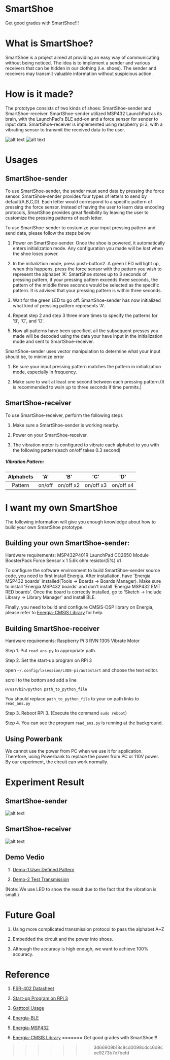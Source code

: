 # SmartShoe

Get good grades with SmartShoe!!!

# What is SmartShoe?

SmartShoe is a project aimed at providing an easy way of communicating without being noticed. The idea is to implement a sender and various receivers that can be hidden in our clothing (i.e. shoes). The sender and receivers may transmit valuable information without suspicious action.

# How is it made?

The prototype consists of two kinds of shoes: SmartShoe-sender and SmartShoe-receiver. SmartShoe-sender utilized MSP432 LaunchPad as its brain, with the LaunchPad's BLE add-on and a force sensor for sender to input data. SmartShoe-receiver is implemented using raspberry pi 3, with a vibrating sensor to transmit the received data to the user.
 
![alt text]( https://github.com/NTUEE-ESLab/2017Fall-SmartShoe/blob/gh-pages/Images/sender_bb.jpg?raw=true "SmartShoe-sender")
![alt text]( https://github.com/NTUEE-ESLab/2017Fall-SmartShoe/blob/gh-pages/Images/receiver_bb.jpg?raw=true  "SmartShoe-receiver")

# Usages

## SmartShoe-sender

To use SmartShoe-sender, the sender must send data by pressing the force sensor. SmartShoe-sender provides four types of letters to send by default(A,B,C,D). Each letter would correspond to a specific pattern of pressing the force sensor. Instead of having the user to learn data encoding protocols, SmartShoe provides great flexibility by leaving the user to customize the pressing patterns of each letter. 

To use SmartShoe-sender to costumize your input pressing pattern and send data, please follow the steps below

1. Power on SmartShoe-sender. Once the shoe is powered, it automatically enters initialization mode. Any configuration you made will be lost when the shoe loses power.
	
2. In the initializtion mode, press push-button2. A green LED will light up, when this happens, press the force sensor with the pattern you wish to represent the alphabet 'A'. SmartShoe stores up to 3 seconds of pressing pattern, if your pressing pattern exceeds three seconds, the pattern of the middle three seconds would be selected as the specific pattern. It is advised that your pressing pattern is within three seconds.
	
3. Wait for the green LED to go off. SmartShoe-sender has now initialized what kind of pressing pattern represents 'A'. 
	
4. Repeat step 2 and step 3 three more times to specify the patterns for 'B', 'C', and 'D'.
	
5. Now all patterns have been specified, all the subsequent presses you made will be decoded using the data your have input in the initialization mode and sent to SmartShoe-receiver.

SmartShoe-sender uses vector manipulation to determine what your input should be, to minimize error

1. Be sure your input pressing pattern matches the pattern in initialization mode, especially in frequency.
	
2. Make sure to wait at least one second between each pressing pattern.(It is recommended to wain up to three seconds if time permits.)

## SmartShoe-receiver

To use SmartShoe-receiver, perform the following steps

1. Make sure a SmartShoe-sender is working nearby.
	
2. Power on your SmartShoe-receiver.
	
3. The vibration motor is configured to vibrate each alphabet to you with the following pattern(each on/off takes 0.3 second)
	
##### Vibration Pattern:

|Alphabets   |'A'         |'B'         |'C'         |'D'         |
|:----------:|:----------:|:----------:|:----------:|:----------:|
|Pattern     |on/off	  |on/off x2   |on/off x3   |on/off x4   |



# I want my own SmartShoe

The following information will give you enough knowledge about how to build your own SmartShoe prototype.

## Building your own SmartShoe-sender:

Hardware requirements:
	MSP432P401R LaunchPad
	CC2650 Module BoosterPack
	Force Sensor x 1
	5.6k ohm resistor(5%) x1

To configure the software environment to build SmartShoe-sender source code, you need to first install Energia. After installation, have 'Energia MSP432 boards' installed(Tools -> Boards -> Boards Manager). Make sure to install 'Energia MSP432 boards' and don't install 'Energia MSP432 EMT RED boards'. Once the board is correctly installed, go to 'Sketch -> Include Library -> Library Manager' and install BLE.

Finally, you need to build and configure CMSIS-DSP library on Energia, please refer to [Energia-CMSIS Library](https://github.com/b03901060/CMSIS-DSP-Library-for-MSP432-on-Energia-IDE) for help.

## Building SmartShoe-receiver

Hardware requirements:
	Raspberry Pi 3
	RVN 1305 Vibrate Motor
	
Step 1. Put `read_ans.py` to appropriate path.

Step 2. Set the start-up program on RPi 3

   open `~/.config/lxsession/LXDE-pi/autostart` and choose the text editor.

   scroll to the bottom and add a line

   `@/usr/bin/python path_to_python_file`

   You should replace `path_to_python_file` to your on path links to `read_ans.py`

Step 3. Reboot RPi 3. (Execute the command `sudo reboot`)

Step 4. You can see the program `read_ans.py` is running at the background.

## Using Powerbank
We cannot use the power from PC when we use it for application. Therefore, using Powerbank to replace the power from PC or 110V power. By our experiment, the circuit can work normally.

# Experiment Result
## SmartShoe-sender
![alt text](https://github.com/NTUEE-ESLab/2017Fall-SmartShoe/blob/gh-pages/Images/Demo_MSP432.jpg?raw=true "SmartShoe-sender")

## SmartShoe-receiver
![alt text](https://github.com/NTUEE-ESLab/2017Fall-SmartShoe/blob/gh-pages/Images/Demo_RPi.jpg?raw=true "SmartShoe-receiver")

## Demo Vedio
1. [Demo-1 User Defined Pattern](https://youtu.be/x6R_morT4zs)

2. [Demo-2 Test Transmission](https://youtu.be/oovrMNNiGNI)

(Note: We use LED to show the result due to the fact that the vibration is small.)


# Future Goal
1. Using more complicated transmission protocol to pass the alphabet A~Z

2. Embedded the circuit and the power into shoes.

3. Although the accuracy is high enough, we want to achieve 100% accuracy.


# Reference
1. [FSR-402 Datasheet](http://www.trossenrobotics.com/productdocs/2010-10-26-DataSheet-FSR402-Layout2.pdf)

2. [Start-up Program on RPi 3](http://icodding.blogspot.tw/2016/01/raspberry-pi-linux-pi-sell-script.html)

3. [Gatttool Usage](http://www.humbug.in/2014/using-gatttool-manualnon-interactive-mode-read-ble-devices/)

4. [Energia-BLE](http://energia.nu/reference/ble/)

5. [Energia-MSP432](http://energia.nu/pin-maps/guide_msp432p401r/)

6. [Energia-CMSIS Library](https://github.com/b03901060/CMSIS-DSP-Library-for-MSP432-on-Energia-IDE)
=======
Get good grades with SmartShoe!!!
>>>>>>> 3d66909b18c8cd0098cdcc6d9cee9273b7e7befd

